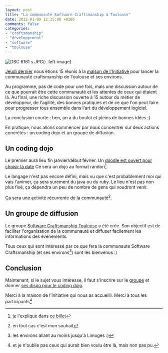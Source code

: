 ```yaml
---
layout: post
title: "La communauté Software Craftsmanship à Toulouse"
date: 2012-01-09 12:35:00 +0100
comments: false
categories: 
- "craftsmanship"
- "développement"
- "software"
- "toulouse"
---
```

![DSC 6161 s.JPG](https://blog.crafting-labs.fr/images/illustration/.DSC_6161_s_s.jpg){: .left-image}

[Jeudi dernier](/index.php?post/2012/01/02/Software-Craftsmanship-%C3%A0-Toulouse-5-janvier-2012) nous étions 15 réunis à la [maison de l'Initiative](http://maison-initiative.org/) pour lancer la communauté craftsmanship de Toulouse et ses environs.

Au programme, pas de code pour une fois, mais une discussion autour de ce que pourrait être cette communauté et les attentes de ceux qui étaient là.
Au final, une riche discussion ouverte à 15 autour du métier de développeur, de l'agilité, des bonnes pratiques et de ce que l'on peut faire pour progresser tous ensemble dans l'art du développement logiciel.

La conclusion courte : ben, on a du boulot et pleins de bonnes idées :)

En pratique, nous allons commencer par nous concentrer sur deux actions concrètes : un coding dojo et un groupe de diffusion.


## Un coding dojo
Le premier aura lieu fin janvier/début février. Un [doodle est ouvert pour choisir la date](http://www.doodle.com/fmaump9exenmypmz)
Ce sera un dojo au format randori[^1].

Le langage n'est pas encore défini, mais vu que c'est probablement moi qui vais l'animer, ça sera surement du java ou du ruby.
Le lieu n'est pas non plus fixé, ça dépendra un peu de nombre de gens qui voudront venir.

Ça sera une activité récurrente de la communauté[^2].

## Un groupe de diffusion
Le groupe [Software Craftsmanship Toulouse](http://groups.google.com/group/software-craftsmanship-toulouse) a été crée.
Son objectif est de faciliter l'organisation de la communauté et diffuser facilement les informations des événements.

Tous ceux qui sont intéressé par ce que fera la communaute Software Craftsmanship (et ses environs[^3]) sont les bienvenus :)

## Conclusion
Maintenant, si le sujet vous intéresse, il faut s'inscrire sur le [groupe](http://groups.google.com/group/software-craftsmanship-toulouse) et donner [ses dispo pour le coding dojo](http://www.doodle.com/fmaump9exenmypmz).

Merci à la maison de l'Initiative qui nous as accueilli.
Merci à tous les participants[^4]


[^1]: je l'explique dans [ce billet](/index.php?post/2011/09/07/Coding-Dojo-Ap%C3%A9roWeb-15-septembre-2011)
[^2]: en tout cas c'est mon souhait
[^3]: les environs allant au moins jusqu'à Limoges :)
[^4]: et je n'oublie pas ceux qui aurait bien voulu être là, mais non pas pu.
